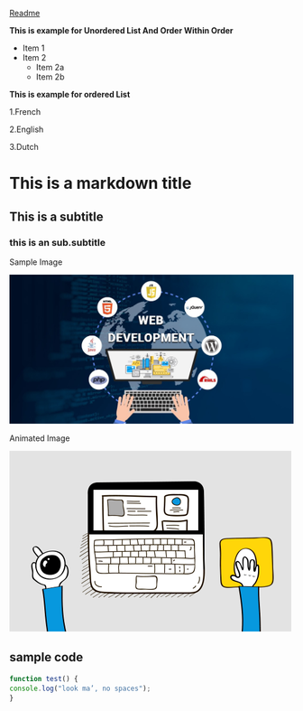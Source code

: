 [Readme](./_README.md)

**This is example for Unordered List And Order Within Order**
* Item 1
* Item 2
  * Item 2a
  * Item 2b

**This is example for ordered List**

1.French 

2.English

3.Dutch

# This is a markdown title 

 ## This is a subtitle 

 ### this is an  sub.subtitle 

Sample Image

 ![sample image](/images/sample.jpeg)

Animated Image

![sample animated image](/images/giphy.gif)

## sample code

```javascript
function test() {
console.log("look ma’, no spaces");
}
```
